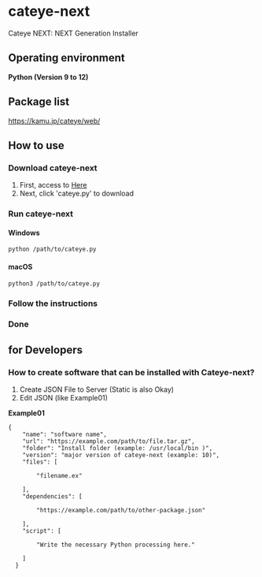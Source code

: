# cateye-next
Cateye NEXT: NEXT Generation Installer

## Operating environment

**Python (Version 9 to 12)**

## Package list
https://kamu.jp/cateye/web/

## How to use

### Download cateye-next

1. First, access to [Here](https://github.com/Kamu-JP/cateye-next/releases)
2. Next, click 'cateye.py' to download

### Run cateye-next

#### Windows
```
python /path/to/cateye.py
```

#### macOS
```
python3 /path/to/cateye.py
```

### Follow the instructions

### Done

## for Developers

### How to create software that can be installed with Cateye-next?

1. Create JSON File to Server (Static is also Okay)
2. Edit JSON (like Example01)

**Example01**
```
{
    "name": "software name",
    "url": "https://example.com/path/to/file.tar.gz",
    "folder": "Install folder (example: /usr/local/bin )",
    "version": "major version of cateye-next (example: 10)",
    "files": [

        "filename.ex"
    
    ],
    "dependencies": [

        "https://example.com/path/to/other-package.json"
  
    ],
    "script": [

        "Write the necessary Python processing here."
      
    ]
  }
```
